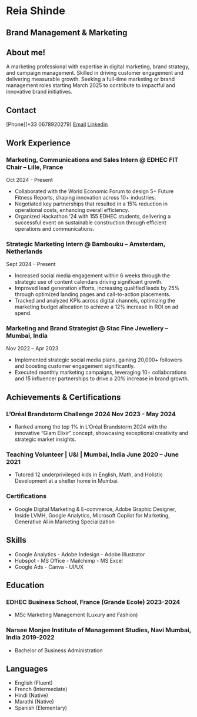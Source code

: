 # Reia Shinde

## Brand Management & Marketing

## About me!
 A marketing professional with expertise in digital marketing, brand strategy,
 and campaign management. Skilled in driving customer engagement and
 delivering measurable growth. Seeking a full-time marketing or brand
 management roles starting March 2025 to contribute to impactful and
 innovative brand initiatives.
## Contact
 
 [Phone](+33 0678920279)
 [Email](reia.shinde@gmail.com)
 [Linkedin](https://www.linkedin.com/in/reia-shinde)

## Work Experience
### Marketing, Communications and Sales Intern @ EDHEC FIT Chair  – Lille, France 
 Oct 2024 - Present
-  Collaborated with the World Economic Forum to design 5+ Future
 Fitness Reports, shaping innovation across 10+ industries.
- Negotiated key partnerships that resulted in a 15% reduction in
 operational costs, enhancing overall efficiency.
-  Organized Hackathon ‘24 with 155 EDHEC students, delivering a
 successful event on sustainable construction through efficient
 operations and communications.

###  Strategic Marketing Intern @ Bambouku – Amsterdam, Netherlands
Sept 2024 – Present
- Increased social media engagement within 6 weeks through the
 strategic use of content calendars driving significant growth.
- Improved lead generation efforts, increasing qualified leads by 25%
 through optimized landing pages and call-to-action placements.
- Tracked and analyzed KPIs across digital channels, optimizing the
 marketing budget allocation to achieve a 12% increase in ROI on ad
 spend.

###  Marketing and Brand Strategist @ Stac Fine Jewellery – Mumbai, India
Nov 2022 – Apr 2023
- Implemented strategic social media plans, gaining 20,000+ followers
 and boosting customer engagement significantly.
- Executed monthly marketing campaigns, leveraging 10+
 collaborations and 15 influencer partnerships to drive a 20% increase
 in brand growth.

## Achievements & Certifications
###  L’Oréal Brandstorm Challenge 2024  Nov 2023 - May 2024 
- Ranked among the top 1% in L’Oréal Brandstorm 2024 with the
 innovative “Glam Elixir” concept, showcasing exceptional creativity
 and strategic market insights.

###  Teaching Volunteer | U&I | Mumbai, India   June 2020 – June 2021
- Tutored 12 underprivileged kids in English, Math, and Holistic
 Development at a shelter home in Mumbai.

### Certifications
-  Google Digital Marketing & E-commerce, Adobe Graphic
 Designer, Inside LVMH, Google Analytics, Microsoft Copilot for Marketing,
 Generative AI in Marketing Specialization

## Skills
- Google Analytics  - Adobe Indesign  - Adobe Illustrator
- Hubspot - MS Office - Mailchimp -  MS Excel
- Google Ads -  Canva - UI/UX
  
## Education
### EDHEC Business School, France (Grande Ecole)  2023-2024
- MSc Marketing Management (Luxury and Fashion)

### Narsee Monjee Institute of Management Studies, Navi Mumbai, India  2019-2022
- Bachelor of Business Administration

## Languages
-  English (Fluent)
-  French (Intermediate)
-  Hindi (Native)
-  Marathi (Native)
-  Spanish (Elementary)



